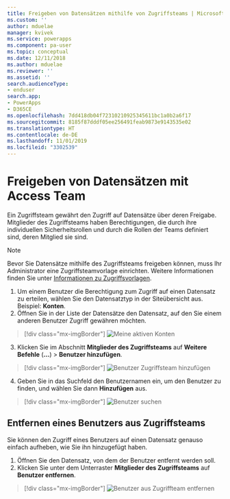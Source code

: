 ```yaml
---
title: Freigeben von Datensätzen mithilfe von Zugriffsteams | Microsoft-Dokumentation
ms.custom: ''
author: mduelae
manager: kvivek
ms.service: powerapps
ms.component: pa-user
ms.topic: conceptual
ms.date: 12/11/2018
ms.author: mduelae
ms.reviewer: ''
ms.assetid: ''
search.audienceType:
- enduser
search.app:
- PowerApps
- D365CE
ms.openlocfilehash: 7dd418db04f72310210925345611bc1a0b2a6f17
ms.sourcegitcommit: 8185f87dddf05ee256491feab9873e9143535e02
ms.translationtype: HT
ms.contentlocale: de-DE
ms.lasthandoff: 11/01/2019
ms.locfileid: "3302539"
---
```

# <a name="share-records-using-access-team"></a>Freigeben von Datensätzen mit Access Team

Ein Zugriffsteam gewährt den Zugriff auf Datensätze über deren Freigabe. Mitglieder des Zugriffsteams haben Berechtigungen, die durch ihre individuellen Sicherheitsrollen und durch die Rollen der Teams definiert sind, deren Mitglied sie sind. 

> [!NOTE]
> Bevor Sie Datensätze mithilfe des Zugriffsteams freigeben können, muss Ihr Administrator eine Zugriffsteamvorlage einrichten. Weitere Informationen finden Sie unter [Informationen zu Zugriffsvorlagen](https://docs.microsoft.com/previous-versions/dynamicscrm-2016/admins-customizers-dynamics-365/mt812239(v%3dcrm.8)). 

1. Um einem Benutzer die Berechtigung zum Zugriff auf einen Datensatz zu erteilen, wählen Sie den Datensatztyp in der Siteübersicht aus. Beispiel: **Konten**.
2. Öffnen Sie in der Liste der Datensätze den Datensatz, auf den Sie einem anderen Benutzer Zugriff gewähren möchten.

  > [!div class="mx-imgBorder"]
  > ![Meine aktiven Konten](media/AccessTeam1.png "Meine aktiven Konten")

3. Klicken Sie im Abschnitt **Mitglieder des Zugriffsteams** auf **Weitere Befehle** (**…**) > **Benutzer hinzufügen**.

  > [!div class="mx-imgBorder"]
  > ![Benutzer Zugriffsteam hinzufügen](media/AccessTeam2.png "Benutzer Zugriffsteam hinzufügen")

 4. Geben Sie in das Suchfeld den Benutzernamen ein, um den Benutzer zu finden, und wählen Sie dann **Hinzufügen** aus.
  
  > [!div class="mx-imgBorder"]
  > ![Benutzer suchen](media/AccessTeam3.png "Benutzer suchen")  
  
 
## <a name="remove-a-user-from-access-teams"></a>Entfernen eines Benutzers aus Zugriffsteams

 Sie können den Zugriff eines Benutzers auf einen Datensatz genauso einfach aufheben, wie Sie ihn hinzugefügt haben.
 
1.  Öffnen Sie den Datensatz, von dem der Benutzer entfernt werden soll.
2.  Klicken Sie unter dem Unterraster **Mitglieder des Zugriffsteams** auf **Benutzer entfernen**.

  > [!div class="mx-imgBorder"]
  > ![Benutzer aus Zugriffteam entfernen](media/AccessTeam4.png "Benutzer aus Zugriffteam entfernen")  
  
  
